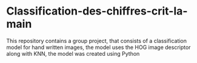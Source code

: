# Classification-des-chiffres-crit-la-main
This repository contains a group project, that consists of a classification model for hand written images, the model uses the HOG image descriptor along with KNN, the model was created using Python
